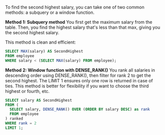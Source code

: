 To find the second highest salary, you can take one of two common methods: a subquery or a window function.

**Method 1: Subquery method**
You first get the maximum salary from the table. Then, you find the highest salary that's less than that max, giving you the second highest salary.

This method is clean and efficient:

```sql
SELECT MAX(salary) AS SecondHighest
FROM employee
WHERE salary < (SELECT MAX(salary) FROM employee);
```

**Method 2: Window function with DENSE_RANK()**
You rank all salaries in descending order using DENSE_RANK(), then filter for rank 2 to get the second highest. The LIMIT 1 ensures only one row is returned in case of ties. This method is better for flexibility if you want to choose the third highest or fourth, etc.

```sql
SELECT salary AS SecondHighest
FROM (
  SELECT salary, DENSE_RANK() OVER (ORDER BY salary DESC) as rank
  FROM employee
) ranked
WHERE rank = 2
LIMIT 1;
```
